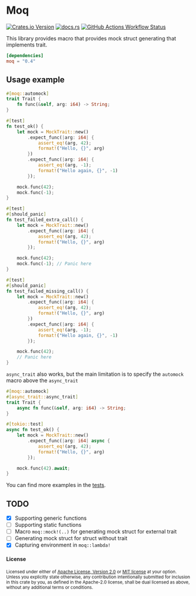 # Moq

[<img alt="Crates.io Version" src="https://img.shields.io/crates/v/moq?style=flat-square">](https://crates.io/crates/moq)
[<img alt="docs.rs" src="https://img.shields.io/docsrs/moq?style=flat-square">](https://docs.rs/moq)
[<img alt="GitHub Actions Workflow Status" src="https://img.shields.io/github/actions/workflow/status/LazyMechanic/moq/ci.yaml?branch=master&style=flat-square">](https://github.com/LazyMechanic/moq/actions/workflows/ci.yml)

This library provides macro that provides mock struct generating that implements trait.

```toml
[dependencies]
moq = "0.4"
```

## Usage example
```rust
#[moq::automock]
trait Trait {
    fn func(&self, arg: i64) -> String;
}

#[test]
fn test_ok() {
    let mock = MockTrait::new()
        .expect_func(|arg: i64| {
            assert_eq!(arg, 42);
            format!("Hello, {}", arg)
        })
        .expect_func(|arg: i64| {
            assert_eq!(arg, -1);
            format!("Hello again, {}", -1)
        });

    mock.func(42);
    mock.func(-1);
}

#[test]
#[should_panic]
fn test_failed_extra_call() {
    let mock = MockTrait::new()
        .expect_func(|arg: i64| {
            assert_eq!(arg, 42);
            format!("Hello, {}", arg)
        });

    mock.func(42);
    mock.func(-1); // Panic here
}

#[test]
#[should_panic]
fn test_failed_missing_call() {
    let mock = MockTrait::new()
        .expect_func(|arg: i64| {
            assert_eq!(arg, 42);
            format!("Hello, {}", arg)
        })
        .expect_func(|arg: i64| {
            assert_eq!(arg, -1);
            format!("Hello again, {}", -1)
        });

    mock.func(42);
    // Panic here
}
```

`async_trait` also works, but the main limitation is to specify the `automock` macro above the `async_trait`
```rust
#[moq::automock]
#[async_trait::async_trait]
trait Trait {
    async fn func(&self, arg: i64) -> String;
}

#[tokio::test]
async fn test_ok() {
    let mock = MockTrait::new()
        .expect_func(|arg: i64| async {
            assert_eq!(arg, 42);
            format!("Hello, {}", arg)
        });

    mock.func(42).await;
}
```

You can find more examples in the [tests](test_suite/tests).

## TODO
- [x] Supporting generic functions
- [ ] Supporting static functions
- [ ] Macro `moq::mock!(..)` for generating mock struct for external trait
- [ ] Generating mock struct for struct without trait
- [x] Capturing environment in `moq::lambda!`

#### License

<sup>
Licensed under either of <a href="LICENSE-APACHE">Apache License, Version
2.0</a> or <a href="LICENSE-MIT">MIT license</a> at your option.
</sup>

<br>

<sub>
Unless you explicitly state otherwise, any contribution intentionally submitted
for inclusion in this crate by you, as defined in the Apache-2.0 license, shall
be dual licensed as above, without any additional terms or conditions.
</sub>